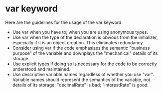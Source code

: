 # var keyword
Here are the guidelines for the usage of the var keyword.
+ Use var when you have to; when you are using anonymous types. 
+ Use var when the type of the declaration is obvious from the initializer, especially if it is an object creation. This eliminates redundancy. 
+ Consider using var if the code emphasizes the semantic "business purpose" of the variable and downplays the "mechanical" details of its storage. 
+ Use explicit types if doing so is necessary for the code to be correctly understood and maintained. 
+ Use descriptive variable names regardless of whether you use "var". Variable names should represent the semantics of the variable, not details of its storage; "decimalRate" is bad; "interestRate" is good.